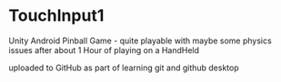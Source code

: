 # TouchInput1
Unity Android Pinball Game - quite playable with maybe some physics issues after about 1 Hour of playing on a HandHeld 

uploaded to GitHub as part of learning git and github desktop
